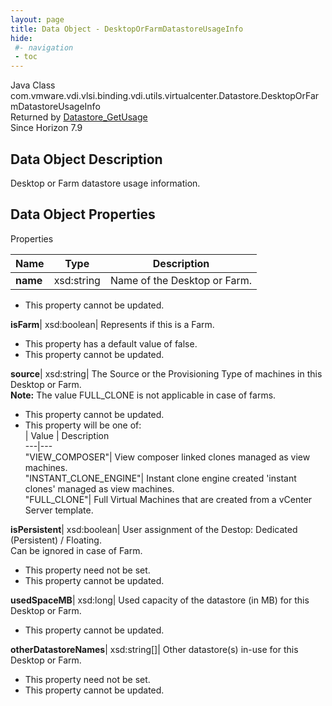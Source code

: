```yaml
---
layout: page
title: Data Object - DesktopOrFarmDatastoreUsageInfo
hide:
 #- navigation
 - toc
---
```






Java Class
    com.vmware.vdi.vlsi.binding.vdi.utils.virtualcenter.Datastore.DesktopOrFarmDatastoreUsageInfo  
Returned by
     [Datastore_GetUsage](vdi.utils.virtualcenter.Datastore.md#getUsage)  
Since 
    Horizon 7.9

## Data Object Description 

Desktop or Farm datastore usage information. 

## Data Object Properties

Properties

Name |  Type |  Description   
---|---|---  
**name**|  xsd:string|  Name of the Desktop or Farm.   


 * This property cannot be updated.

  
**isFarm**|  xsd:boolean|  Represents if this is a Farm.   


  * This property has a default value of false.
 * This property cannot be updated.

  
**source**|  xsd:string|  The Source or the Provisioning Type of machines in this Desktop or Farm.   
**Note:** The value FULL_CLONE is not applicable in case of farms.   


 * This property cannot be updated.
  * This property will be one of:  
|  Value |  Description   
---|---  
"VIEW_COMPOSER"| View composer linked clones managed as view machines.  
"INSTANT_CLONE_ENGINE"| Instant clone engine created 'instant clones' managed as view machines.  
"FULL_CLONE"| Full Virtual Machines that are created from a vCenter Server template.  

  
**isPersistent**|  xsd:boolean|  User assignment of the Destop: Dedicated (Persistent) / Floating.   
Can be ignored in case of Farm.   


 * This property need not be set.
 * This property cannot be updated.

  
**usedSpaceMB**|  xsd:long|  Used capacity of the datastore (in MB) for this Desktop or Farm.   


 * This property cannot be updated.

  
**otherDatastoreNames**|  xsd:string[]|  Other datastore(s) in-use for this Desktop or Farm.   


 * This property need not be set.
 * This property cannot be updated.

  
  

  

